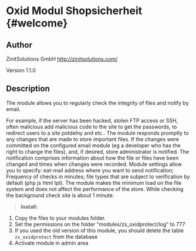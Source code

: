 Oxid Modul Shopsicherheit {#welcome}
===========

Author
---------
ZinitSolutions GmbH  http://zinitsolutions.com/

Version  1.1.0

Description
------

The module allows you to regularly check the integrity of files and notify by email.

For example, if the server has been hacked, stolen FTP access or SSH, often malicious add malicious code to the site to get the passwords, to redirect users to a site potdelny and etc..
The module responds promptly to any changes that are made to store important files. 
If the changes were committed on the configured email module (eg a developer who has the right to change the files), and, if desired, store administrator is notified. 
The notification comprises information about how the file or files have been changed and times when changes were recorded. 
Module settings allow you to specify:
eat-mail address where you want to send notification;
Frequency of checks in minutes;
file types that are subject to verification by default (php js html tpl).
The module makes the minimum load on the file system and does not affect the performance of the store. While checking the background check site is about 1 minute.

> **Install:**
1. Copy the files to your modules folder.
2. Set the permissions on the folder "modules/zs_oxidprotect/log" to 777
3. If you used the old version of this module, you should delete the table `zs_oxidprotect` from the database
4. Activate module in admin area